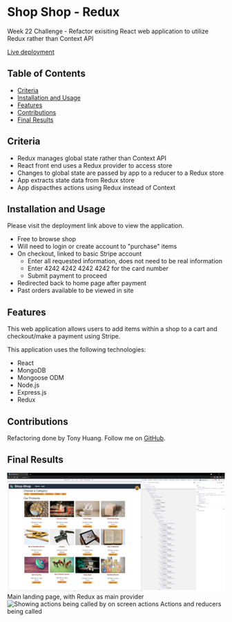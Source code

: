 # Shop Shop - Redux
Week 22 Challenge - Refactor exisiting React web application to utilize Redux rather than Context API

<a href='https://shop-shop-redux-tony.herokuapp.com/' target="_blank">Live deployment</a>

## Table of Contents
* [Criteria](#criteria)
* [Installation and Usage](#installation-and-usage)
* [Features](#features)
* [Contributions](#contributions)
* [Final Results](#final-results)

## Criteria
* Redux manages global state rather than Context API
* React front end uses a Redux provider to access store
* Changes to global state are passed by app to a reducer to a Redux store
* App extracts state data from Redux store
* App dispacthes actions using Redux instead of Context

## Installation and Usage
Please visit the deployment link above to view the application.
* Free to browse shop
* Will need to login or create account to "purchase" items
* On checkout, linked to basic Stripe account
    * Enter all requested information, does not need to be real information
    * Enter 4242 4242 4242 4242 for the card number
    * Submit payment to proceed
* Redirected back to home page after payment
* Past orders available to be viewed in site

## Features
This web application allows users to add items within a shop to a cart and checkout/make a payment using Stripe.

This application uses the following technologies:
* React
* MongoDB
* Mongoose ODM
* Node.js
* Express.js
* Redux

## Contributions
Refactoring done by Tony Huang. Follow me on <a href="">GitHub</a>.

## Final Results
<img src='./assets/images/MainPage_ReduxProvider.jpg' alt='Main landing page showing component breakdown' />
Main landing page, with Redux as main provider

<img src='./assets/images/ActionsAndReducers.jps' alt='Showing actions being called by on screen actions' />
Actions and reducers being called